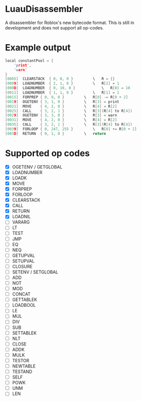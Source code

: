 # LuauDisassembler
A disassembler for Roblox's new bytecode format. This is still in development and does not support all op-codes.

# Example output
```c
local constantPool = {
    'print',
    'warn'
}
[0005]  CLEARSTACK  { 0, 0, 0 }         \   R = {}
[0009]  LOADNUMBER  { 2, 1, 0 }         \   R[2] = 1
[000D]  LOADNUMBER  { 0, 10, 0 }            \   R[0] = 10
[0011]  LOADNUMBER  { 1, 1, 0 }         \   R[1] = 1
[0015]  FORPREP { 0, 9, 0 }         \   R[0] -= R[0 + 2]
[0019]  OGETENV { 3, 1, 0 }         \   R[3] = print
[0021]  MOVE    { 4, 2, 0 }         \   R[4] = R[2]
[0025]  CALL    { 3, 2, 1 }         \   R[3](R[4] to R[4])
[0029]  OGETENV { 3, 3, 0 }         \   R[3] = warn
[0031]  MOVE    { 4, 2, 0 }         \   R[4] = R[2]
[0035]  CALL    { 3, 2, 1 }         \   R[3](R[4] to R[4])
[0039]  FORLOOP { 0, 247, 255 }         \   R[0] += R[0 + 2]
[003D]  RETURN  { 0, 1, 0 }         \   return
```
# Supported op codes

- [x] OGETENV / GETGLOBAL
- [x] LOADNUMBER
- [x] LOADK
- [x] MOVE
- [x] FORPREP
- [x] FORLOOP
- [x] CLEARSTACK
- [x] CALL
- [x] RETURN
- [x] LOADNIL
- [ ] VARARG
- [ ] LT
- [ ] TEST
- [ ] JMP
- [ ] EQ
- [ ] NEQ
- [ ] GETUPVAL
- [ ] SETUPVAL
- [ ] CLOSURE
- [ ] SETENV / SETGLOBAL
- [ ] ADD
- [ ] NOT
- [ ] MOD
- [ ] CONCAT
- [ ] GETTABLEK
- [ ] LOADBOOL
- [ ] LE
- [ ] MUL
- [ ] DIV
- [ ] SUB
- [ ] SETTABLEK
- [ ] NLT
- [ ] CLOSE
- [ ] ADDK
- [ ] MULK
- [ ] TESTOR
- [ ] NEWTABLE
- [ ] TESTAND
- [ ] SELF
- [ ] POWK
- [ ] UNM
- [ ] LEN
